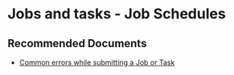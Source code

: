 <properties
    pageTitle="Jobs and tasks / Creating, Terminating, Deleting and Tasks Not Running"
    description="Jobs and tasks / Creating, Terminating, Deleting and Tasks Not Running"
    service="microsoft.batch"
    resource="batchaccounts"
    authors="ChiragPavecha"
    ms.author="chiragpa"
    displayOrder=""
    selfHelpType="generic"
    supportTopicIds="32635067,32635071,32635090,32635089"
    resourceTags=""
    productPesIds="15614"
    cloudEnvironments="public"
    articleId="batch-jobs-and-tasks-creating-terminating-deleting-notrunning"
/>

# Jobs and tasks - Job Schedules

## **Recommended Documents**
* [Common errors while submitting a Job or Task](https://docs.microsoft.com/azure/batch/batch-job-task-error-checking)
